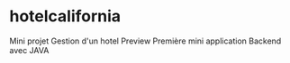 # hotelcalifornia
Mini projet Gestion d'un hotel  Preview  Première mini application Backend avec JAVA
